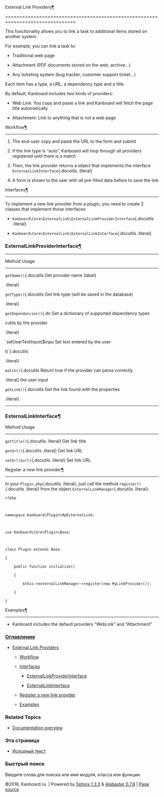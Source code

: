 External Link Providers[¶](#external-link-providers "Ссылка на этот заголовок")

===============================================================================



This functionality allows you to link a task to additional items stored on another system.



For example, you can link a task to:



-   Traditional web page

-   Attachment (PDF documents stored on the web, archive...)

-   Any ticketing system (bug tracker, customer support ticket...)



Each item has a type, a URL, a dependency type and a title.



By default, Kanboard includes two kinds of providers:



-   Web Link: You copy and paste a link and Kanboard will fetch the page title automatically

-   Attachment: Link to anything that is not a web page



Workflow[¶](#workflow "Ссылка на этот заголовок")

-------------------------------------------------



1.  The end-user copy and paste the URL to the form and submit

2.  If the link type is “auto”, Kanboard will loop through all providers registered until there is a match

3.  Then, the link provider returns a object that implements the interface `ExternalLinkInterface`{.docutils .literal}

4.  A form is shown to the user with all pre-filled data before to save the link



Interfaces[¶](#interfaces "Ссылка на этот заголовок")

-----------------------------------------------------



To implement a new link provider from a plugin, you need to create 2 classes that implement those interfaces:



-   `Kanboard\Core\ExternalLink\ExternalLinkProviderInterface`{.docutils .literal}

-   `Kanboard\Core\ExternalLink\ExternalLinkInterface`{.docutils .literal}



### ExternalLinkProviderInterface[¶](#externallinkproviderinterface "Ссылка на этот заголовок")



  ------------------------------------------------------------------------

  Method                  Usage

  ----------------------- ------------------------------------------------

  `getName()`{.docutils   Get provider name (label)

  .literal}               



  `getType()`{.docutils   Get link type (will be saved in the database)

  .literal}               



  `getDependencies()`{.do Get a dictionary of supported dependency types

  cutils                  by the provider

  .literal}               



  `setUserTextInput($inpu Set text entered by the user

  t)`{.docutils           

  .literal}               



  `match()`{.docutils     Return true if the provider can parse correctly

  .literal}               the user input



  `getLink()`{.docutils   Get the link found with the properties

  .literal}               

  ------------------------------------------------------------------------



### ExternalLinkInterface[¶](#externallinkinterface "Ссылка на этот заголовок")



  Method                                 Usage

  -------------------------------------- ---------------------------------

  `getTitle()`{.docutils .literal}       Get link title

  `getUrl()`{.docutils .literal}         Get link URL

  `setUrl($url)`{.docutils .literal}     Set link URL



Register a new link provider[¶](#register-a-new-link-provider "Ссылка на этот заголовок")

-----------------------------------------------------------------------------------------



In your `Plugin.php`{.docutils .literal}, just call the method `register()`{.docutils .literal} from the object `ExternalLinkManager`{.docutils .literal}:



    <?php



    namespace Kanboard\Plugin\MyExternalLink;



    use Kanboard\Core\Plugin\Base;



    class Plugin extends Base

    {

        public function initialize()

        {

            $this->externalLinkManager->register(new MyLinkProvider());

        }

    }



Examples[¶](#examples "Ссылка на этот заголовок")

-------------------------------------------------



-   Kanboard includes the default providers “WebLink” and “Attachment”



### [Оглавление](index.markdown)



-   [External Link Providers](#)

    -   [Workflow](#workflow)

    -   [Interfaces](#interfaces)

        -   [ExternalLinkProviderInterface](#externallinkproviderinterface)

        -   [ExternalLinkInterface](#externallinkinterface)

    -   [Register a new link provider](#register-a-new-link-provider)

    -   [Examples](#examples)



### Related Topics



-   [Documentation overview](index.markdown)



### Эта страница



-   [Исходный текст](_sources/plugin-external-link.txt)



### Быстрый поиск



Введите слова для поиска или имя модуля, класса или функции.



©2016, Kanboard.ru. | Powered by [Sphinx 1.3.3](http://sphinx-doc.org/) & [Alabaster 0.7.8](https://github.com/bitprophet/alabaster) | [Page source](_sources/plugin-external-link.txt)

